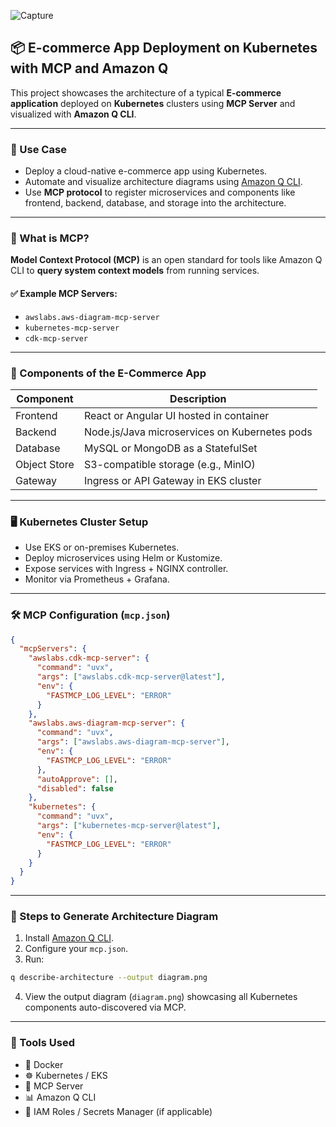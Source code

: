 
![Capture](https://github.com/user-attachments/assets/128906d7-4774-4063-99f5-883f20a5ffa3)

## 📦 E-commerce App Deployment on Kubernetes with MCP and Amazon Q

This project showcases the architecture of a typical **E-commerce application** deployed on **Kubernetes** clusters using **MCP Server** and visualized with **Amazon Q CLI**.

---

### 📘 Use Case

* Deploy a cloud-native e-commerce app using Kubernetes.
* Automate and visualize architecture diagrams using [Amazon Q CLI](https://docs.aws.amazon.com/q/cli/).
* Use **MCP protocol** to register microservices and components like frontend, backend, database, and storage into the architecture.

---

### 🧠 What is MCP?

**Model Context Protocol (MCP)** is an open standard for tools like Amazon Q CLI to **query system context models** from running services.

#### ✅ Example MCP Servers:

* `awslabs.aws-diagram-mcp-server`
* `kubernetes-mcp-server`
* `cdk-mcp-server`

---

### 🧩 Components of the E-Commerce App

| Component    | Description                                   |
| ------------ | --------------------------------------------- |
| Frontend     | React or Angular UI hosted in container       |
| Backend      | Node.js/Java microservices on Kubernetes pods |
| Database     | MySQL or MongoDB as a StatefulSet             |
| Object Store | S3-compatible storage (e.g., MinIO)           |
| Gateway      | Ingress or API Gateway in EKS cluster         |

---

### 🖥️ Kubernetes Cluster Setup

* Use EKS or on-premises Kubernetes.
* Deploy microservices using Helm or Kustomize.
* Expose services with Ingress + NGINX controller.
* Monitor via Prometheus + Grafana.

---

### 🛠️ MCP Configuration (`mcp.json`)

```json
{
  "mcpServers": {
    "awslabs.cdk-mcp-server": {
      "command": "uvx",
      "args": ["awslabs.cdk-mcp-server@latest"],
      "env": {
        "FASTMCP_LOG_LEVEL": "ERROR"
      }
    },
    "awslabs.aws-diagram-mcp-server": {
      "command": "uvx",
      "args": ["awslabs.aws-diagram-mcp-server"],
      "env": {
        "FASTMCP_LOG_LEVEL": "ERROR"
      },
      "autoApprove": [],
      "disabled": false
    },
    "kubernetes": {
      "command": "uvx",
      "args": ["kubernetes-mcp-server@latest"],
      "env": {
        "FASTMCP_LOG_LEVEL": "ERROR"
      }
    }
  }
}

```

---

### 🧪 Steps to Generate Architecture Diagram

1. Install [Amazon Q CLI](https://docs.aws.amazon.com/q/cli/latest/userguide/install.html).
2. Configure your `mcp.json`.
3. Run:

```bash
q describe-architecture --output diagram.png
```

4. View the output diagram (`diagram.png`) showcasing all Kubernetes components auto-discovered via MCP.

---


### 🚀 Tools Used

* 🐳 Docker
* ☸️ Kubernetes / EKS
* 🧩 MCP Server
* 📊 Amazon Q CLI
* 🔐 IAM Roles / Secrets Manager (if applicable)


